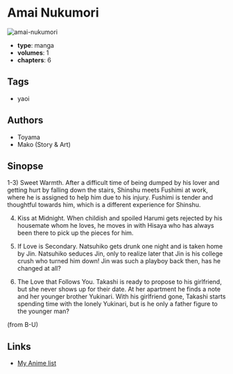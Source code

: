 # Amai Nukumori

![amai-nukumori](https://cdn.myanimelist.net/images/manga/1/2609.jpg)

-   **type**: manga
-   **volumes**: 1
-   **chapters**: 6

## Tags

-   yaoi

## Authors

-   Toyama
-   Mako (Story & Art)

## Sinopse

1-3) Sweet Warmth. After a difficult time of being dumped by his lover and getting hurt by falling down the stairs, Shinshu meets Fushimi at work, where he is assigned to help him due to his injury. Fushimi is tender and thoughtful towards him, which is a different experience for Shinshu.

4. Kiss at Midnight. When childish and spoiled Harumi gets rejected by his housemate whom he loves, he moves in with Hisaya who has always been there to pick up the pieces for him.

5. If Love is Secondary. Natsuhiko gets drunk one night and is taken home by Jin. Natsuhiko seduces Jin, only to realize later that Jin is his college crush who turned him down! Jin was such a playboy back then, has he changed at all?

6. The Love that Follows You. Takashi is ready to propose to his girlfriend, but she never shows up for their date. At her apartment he finds a note and her younger brother Yukinari. With his girlfriend gone, Takashi starts spending time with the lonely Yukinari, but is he only a father figure to the younger man?

(from B-U)

## Links

-   [My Anime list](https://myanimelist.net/manga/2415/Amai_Nukumori)

